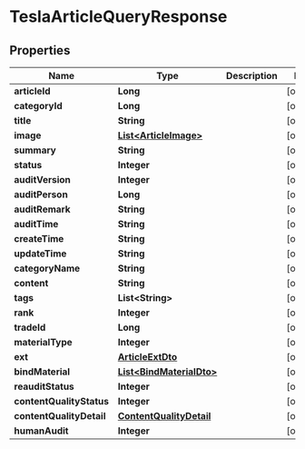 

# TeslaArticleQueryResponse


## Properties

Name | Type | Description | Notes
------------ | ------------- | ------------- | -------------
**articleId** | **Long** |  |  [optional]
**categoryId** | **Long** |  |  [optional]
**title** | **String** |  |  [optional]
**image** | [**List&lt;ArticleImage&gt;**](ArticleImage.md) |  |  [optional]
**summary** | **String** |  |  [optional]
**status** | **Integer** |  |  [optional]
**auditVersion** | **Integer** |  |  [optional]
**auditPerson** | **Long** |  |  [optional]
**auditRemark** | **String** |  |  [optional]
**auditTime** | **String** |  |  [optional]
**createTime** | **String** |  |  [optional]
**updateTime** | **String** |  |  [optional]
**categoryName** | **String** |  |  [optional]
**content** | **String** |  |  [optional]
**tags** | **List&lt;String&gt;** |  |  [optional]
**rank** | **Integer** |  |  [optional]
**tradeId** | **Long** |  |  [optional]
**materialType** | **Integer** |  |  [optional]
**ext** | [**ArticleExtDto**](ArticleExtDto.md) |  |  [optional]
**bindMaterial** | [**List&lt;BindMaterialDto&gt;**](BindMaterialDto.md) |  |  [optional]
**reauditStatus** | **Integer** |  |  [optional]
**contentQualityStatus** | **Integer** |  |  [optional]
**contentQualityDetail** | [**ContentQualityDetail**](ContentQualityDetail.md) |  |  [optional]
**humanAudit** | **Integer** |  |  [optional]



